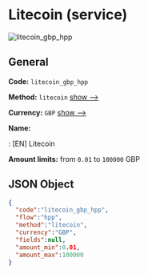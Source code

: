 
# Litecoin (service) 
![litecoin_gbp_hpp](https://static.openfintech.io/payment_methods/litecoin_gbp_hpp/logo.svg?w=400&c=v0.59.26#w200)  

## General 
 
**Code:** `litecoin_gbp_hpp` 
 
**Method:** `litecoin` 
 [show -->](/payment-methods/litecoin/) 
 
**Currency:** `GBP` [show -->](/currencies/GBP/) 
 
**Name:** 
 
:	[EN] Litecoin 
 
**Amount limits:** from `0.01` to `100000` GBP 

## JSON Object 

```json
{
  "code":"litecoin_gbp_hpp",
  "flow":"hpp",
  "method":"litecoin",
  "currency":"GBP",
  "fields":null,
  "amount_min":0.01,
  "amount_max":100000
}
```  
